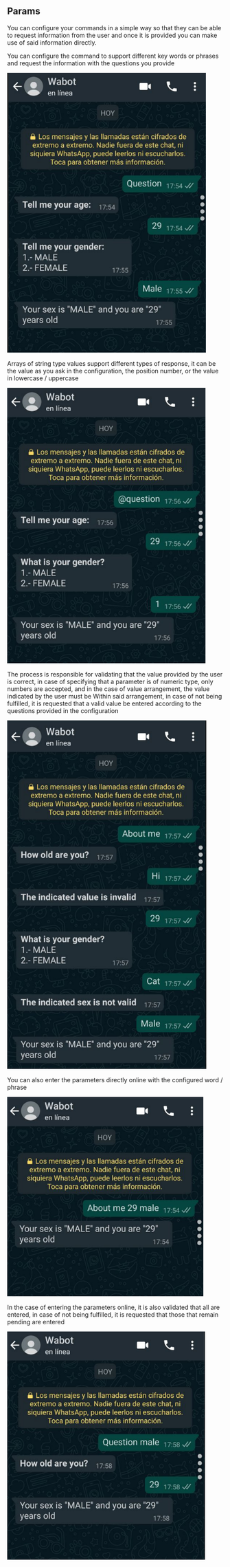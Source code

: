 ## Params

You can configure your commands in a simple way so that they can be able to request information from the user and once it is provided you can make use of said information directly.

You can configure the command to support different key words or phrases and request the information with the questions you provide

![image](./image.png)

Arrays of string type values ​​support different types of response, it can be the value as you ask in the configuration, the position number, or the value in lowercase / uppercase

![image](./image2.png)

The process is responsible for validating that the value provided by the user is correct, in case of specifying that a parameter is of numeric type, only numbers are accepted, and in the case of value arrangement, the value indicated by the user must be Within said arrangement, in case of not being fulfilled, it is requested that a valid value be entered according to the questions provided in the configuration

![image](./image3.png)

You can also enter the parameters directly online with the configured word / phrase

![image](./image4.png)


In the case of entering the parameters online, it is also validated that all are entered, in case of not being fulfilled, it is requested that those that remain pending are entered

![image](./image5.png)